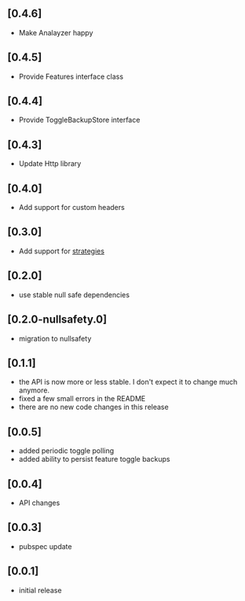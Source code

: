 ## [0.4.6]

* Make Analayzer happy
## [0.4.5]

* Provide Features interface class
## [0.4.4]

* Provide ToggleBackupStore interface
## [0.4.3]

* Update Http library

## [0.4.0]

* Add support for custom headers

## [0.3.0]

* Add support for [strategies](https://www.unleash-hosted.com/docs/control-rollout/)

## [0.2.0]

* use stable null safe dependencies

## [0.2.0-nullsafety.0]

* migration to nullsafety

## [0.1.1]

* the API is now more or less stable. I don't expect it to change much anymore.
* fixed a few small errors in the README
* there are no new code changes in this release 

## [0.0.5]

* added periodic toggle polling
* added ability to persist feature toggle backups

## [0.0.4]

* API changes

## [0.0.3]

* pubspec update


## [0.0.1]

* initial release
